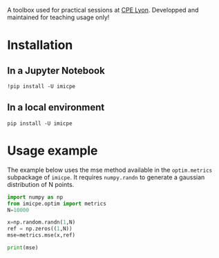 
A toolbox used for practical sessions at [CPE Lyon](https://www.cpe.fr/).
Developped and maintained for teaching usage only!

# Installation

## In a Jupyter Notebook

```!pip install -U imicpe```

## In a local environment

```pip install -U imicpe```

# Usage example

The example below uses the mse method available in the `optim.metrics` subpackage of `imicpe`.
It requires `numpy.randn` to generate a gaussian distribution of N points.

```python
import numpy as np
from imicpe.optim import metrics
N=10000

x=np.random.randn(1,N)
ref = np.zeros((1,N)) 
mse=metrics.mse(x,ref)   

print(mse)
```